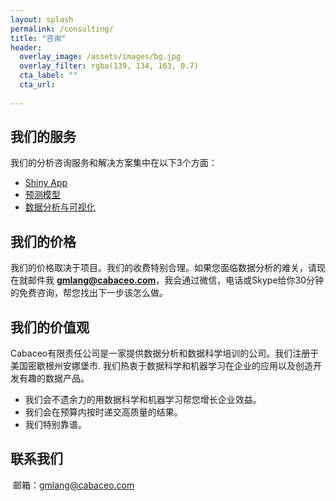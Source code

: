 ```yaml
---
layout: splash
permalink: /consulting/
title: "咨询"
header:
  overlay_image: /assets/images/bg.jpg
  overlay_filter: rgba(139, 134, 163, 0.7)
  cta_label: ""
  cta_url: 
          
---
```


## 我们的服务
我们的分析咨询服务和解决方案集中在以下3个方面：

* [Shiny App](/shiny/)
* [预测模型](/prediction/)
* [数据分析与可视化](/data-analysis/)


## 我们的价格
我们的价格取决于项目。我们的收费特别合理。如果您面临数据分析的难关，请现在就邮件我 **gmlang@cabaceo.com**，我会通过微信，电话或Skype给你30分钟的免费咨询，帮您找出下一步该怎么做。  

## 我们的价值观
Cabaceo有限责任公司是一家提供数据分析和数据科学培训的公司。我们注册于美国密歇根州安娜堡市. 我们热衷于数据科学和机器学习在企业的应用以及创造开发有趣的数据产品。

* 我们会不遗余力的用数据科学和机器学习帮您增长企业效益。
* 我们会在预算内按时递交高质量的结果。
* 我们特别靠谱。

## 联系我们
﻿
邮箱：gmlang@cabaceo.com﻿



